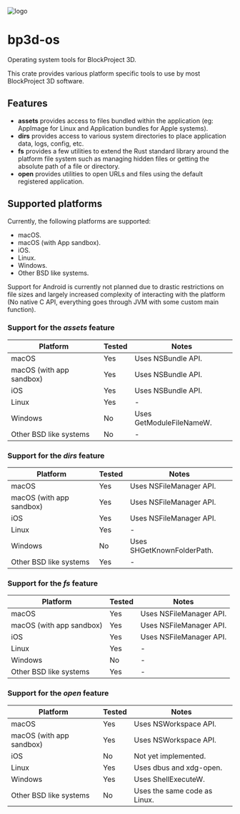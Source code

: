 ![logo](https://assets.gitlab-static.net/uploads/-/system/group/avatar/10553166/logo_white.ico?width=64)

# bp3d-os

Operating system tools for BlockProject 3D.

This crate provides various platform specific tools to use by most BlockProject 3D software.

## Features

- **assets** provides access to files bundled within the application (eg: AppImage for Linux and Application bundles 
  for Apple systems).
- **dirs** provides access to various system directories to place application data, logs, config, etc.
- **fs** provides a few utilities to extend the Rust standard library around the platform file system such as managing
  hidden files or getting the absolute path of a file or directory.
- **open** provides utilities to open URLs and files using the default registered application.

## Supported platforms

Currently, the following platforms are supported:
- macOS.
- macOS (with App sandbox).
- iOS.
- Linux.
- Windows.
- Other BSD like systems.

Support for Android is currently not planned due to drastic restrictions on file sizes and largely increased complexity
of interacting with the platform (No native C API, everything goes through JVM with some custom main function).

### Support for the *assets* feature

| Platform                 | Tested | Notes                    |
|--------------------------|--------|--------------------------|
| macOS                    | Yes    | Uses NSBundle API.       |
| macOS (with app sandbox) | Yes    | Uses NSBundle API.       |
| iOS                      | Yes    | Uses NSBundle API.       |
| Linux                    | Yes    | -                        |
| Windows                  | No     | Uses GetModuleFileNameW. |
| Other BSD like systems   | No     | -                        |

### Support for the *dirs* feature

| Platform                 | Tested | Notes                      |
|--------------------------|--------|----------------------------|
| macOS                    | Yes    | Uses NSFileManager API.    |
| macOS (with app sandbox) | Yes    | Uses NSFileManager API.    |
| iOS                      | Yes    | Uses NSFileManager API.    |
| Linux                    | Yes    | -                          |
| Windows                  | No     | Uses SHGetKnownFolderPath. |
| Other BSD like systems   | Yes    | -                          |

### Support for the *fs* feature

| Platform                 | Tested | Notes                   |
|--------------------------|--------|-------------------------|
| macOS                    | Yes    | Uses NSFileManager API. |
| macOS (with app sandbox) | Yes    | Uses NSFileManager API. |
| iOS                      | Yes    | Uses NSFileManager API. |
| Linux                    | Yes    | -                       |
| Windows                  | No     | -                       |
| Other BSD like systems   | Yes    | -                       |

### Support for the *open* feature

| Platform                 | Tested | Notes                        |
|--------------------------|--------|------------------------------|
| macOS                    | Yes    | Uses NSWorkspace API.        |
| macOS (with app sandbox) | Yes    | Uses NSWorkspace API.        |
| iOS                      | No     | Not yet implemented.         |
| Linux                    | Yes    | Uses dbus and xdg-open.      |
| Windows                  | Yes    | Uses ShellExecuteW.          |
| Other BSD like systems   | No     | Uses the same code as Linux. |
